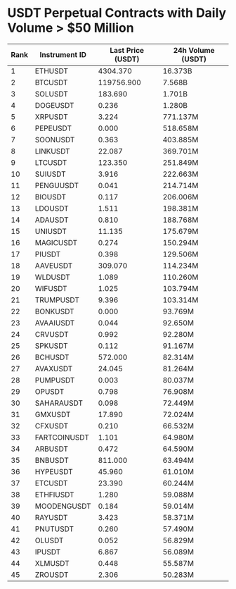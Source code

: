 # USDT Perpetual Contracts with Daily Volume > $50 Million

| Rank | Instrument ID | Last Price (USDT) | 24h Volume (USDT) |
|------|---------------|-------------------|-------------------|
| 1 | ETHUSDT | 4304.370 | 16.373B |
| 2 | BTCUSDT | 119756.900 | 7.568B |
| 3 | SOLUSDT | 183.690 | 1.701B |
| 4 | DOGEUSDT | 0.236 | 1.280B |
| 5 | XRPUSDT | 3.224 | 771.137M |
| 6 | PEPEUSDT | 0.000 | 518.658M |
| 7 | SOONUSDT | 0.363 | 403.885M |
| 8 | LINKUSDT | 22.087 | 369.701M |
| 9 | LTCUSDT | 123.350 | 251.849M |
| 10 | SUIUSDT | 3.916 | 222.663M |
| 11 | PENGUUSDT | 0.041 | 214.714M |
| 12 | BIOUSDT | 0.117 | 206.006M |
| 13 | LDOUSDT | 1.511 | 198.381M |
| 14 | ADAUSDT | 0.810 | 188.768M |
| 15 | UNIUSDT | 11.135 | 175.679M |
| 16 | MAGICUSDT | 0.274 | 150.294M |
| 17 | PIUSDT | 0.398 | 129.506M |
| 18 | AAVEUSDT | 309.070 | 114.234M |
| 19 | WLDUSDT | 1.089 | 110.260M |
| 20 | WIFUSDT | 1.025 | 103.794M |
| 21 | TRUMPUSDT | 9.396 | 103.314M |
| 22 | BONKUSDT | 0.000 | 93.769M |
| 23 | AVAAIUSDT | 0.044 | 92.650M |
| 24 | CRVUSDT | 0.992 | 92.280M |
| 25 | SPKUSDT | 0.112 | 91.167M |
| 26 | BCHUSDT | 572.000 | 82.314M |
| 27 | AVAXUSDT | 24.045 | 81.264M |
| 28 | PUMPUSDT | 0.003 | 80.037M |
| 29 | OPUSDT | 0.798 | 76.908M |
| 30 | SAHARAUSDT | 0.098 | 72.449M |
| 31 | GMXUSDT | 17.890 | 72.024M |
| 32 | CFXUSDT | 0.210 | 66.532M |
| 33 | FARTCOINUSDT | 1.101 | 64.980M |
| 34 | ARBUSDT | 0.472 | 64.590M |
| 35 | BNBUSDT | 811.000 | 63.494M |
| 36 | HYPEUSDT | 45.960 | 61.010M |
| 37 | ETCUSDT | 23.390 | 60.244M |
| 38 | ETHFIUSDT | 1.280 | 59.088M |
| 39 | MOODENGUSDT | 0.184 | 59.014M |
| 40 | RAYUSDT | 3.423 | 58.371M |
| 41 | PNUTUSDT | 0.260 | 57.490M |
| 42 | OLUSDT | 0.052 | 56.829M |
| 43 | IPUSDT | 6.867 | 56.089M |
| 44 | XLMUSDT | 0.448 | 55.587M |
| 45 | ZROUSDT | 2.306 | 50.283M |
